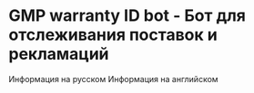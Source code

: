 # GMP warranty ID bot - Бот для отслеживания поставок и рекламаций

Информация на русском
Информация на английском
